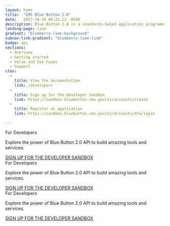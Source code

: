 ```yaml
---
layout: home
title:  "CMS Blue Button 2.0"
date:   2017-10-30 09:21:12 -0500
description: Blue Button 2.0 is a standards-based application programming interface (API) that delivers Medicare Part A, B, and D data for over 60 million Medicare beneficiaries.
landing-page: live
gradient: "blueberry-lime-background"
subnav-link-gradient: "blueberry-lime-link"
badge: api
sections:
  - Overview
  - Getting started
  - Value and Use Cases
  - Support
ctas:
  -
    title: View the documentation
    link: /developers
  -
    title: Sign up for the Developer Sandbox
    link: https://sandbox.bluebutton.cms.gov/v1/accounts/create
  -
    title: Register an application
    link: https://sandbox.bluebutton.cms.gov/v1/accounts/mfa/login

---
```


<div class="ds-u-display--flex ds-u-flex-direction--row">
	<div class="bb-c-card default-card">
		<div class="card-title">
			For Developers
		</div>
		<div class="card-image" style="background-image: url('/assets/img/home/terms-announcement-graphic.svg')">
		</div>
		<div class="card-description">
			<p>Explore the power of Blue Button 2.0 API to build amazing tools and services.</p>
      <a href="#">SIGN UP FOR THE DEVELOPER SANDBOX <i data-feather="arrow-right"></i></a>
		</div>
	</div>
	<div class="bb-c-card default-card">
		<div class="card-title">
			For Developers
		</div>
		<div class="card-image" style="background-image: url('/assets/img/home/terms-announcement-graphic.svg')">
		</div>
		<div class="card-description">
			<p>Explore the power of Blue Button 2.0 API to build amazing tools and services.</p>
      <a href="#">SIGN UP FOR THE DEVELOPER SANDBOX <i data-feather="arrow-right"></i></a>
		</div>
	</div>
	<div class="bb-c-card default-card">
		<div class="card-title">
			For Developers
		</div>
		<div class="card-image" style="background-image: url('/assets/img/home/terms-announcement-graphic.svg')">
		</div>
		<div class="card-description">
			<p>Explore the power of Blue Button 2.0 API to build amazing tools and services.</p>
      <a href="#">SIGN UP FOR THE DEVELOPER SANDBOX <i data-feather="arrow-right"></i></a>
		</div>
	</div>
</div>